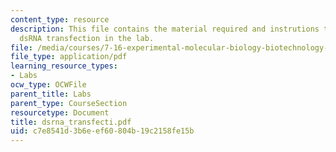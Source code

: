 ```yaml
---
content_type: resource
description: This file contains the material required and instrutions to carry out
  dsRNA transfection in the lab.
file: /media/courses/7-16-experimental-molecular-biology-biotechnology-ii-spring-2005/c7e8541d3b6eef60804b19c2158fe15b_dsrna_transfecti.pdf
file_type: application/pdf
learning_resource_types:
- Labs
ocw_type: OCWFile
parent_title: Labs
parent_type: CourseSection
resourcetype: Document
title: dsrna_transfecti.pdf
uid: c7e8541d-3b6e-ef60-804b-19c2158fe15b
---
```

